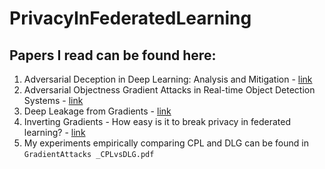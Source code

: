 # PrivacyInFederatedLearning

## Papers I read can be found here:

1. Adversarial Deception in Deep Learning: Analysis and Mitigation - [link](https://ieeexplore.ieee.org/document/9325360)
2. Adversarial Objectness Gradient Attacks in Real-time Object Detection Systems - [link](https://ieeexplore.ieee.org/document/9325397)
3. Deep Leakage from Gradients - [link](https://papers.nips.cc/paper/2019/file/60a6c4002cc7b29142def8871531281a-Paper.pdf)
4. Inverting Gradients - How easy is it to break privacy in federated learning? - [link](https://papers.nips.cc/paper/2020/file/c4ede56bbd98819ae6112b20ac6bf145-Paper.pdf)
5. My experiments empirically comparing CPL and DLG can be found in `GradientAttacks _CPLvsDLG.pdf`
